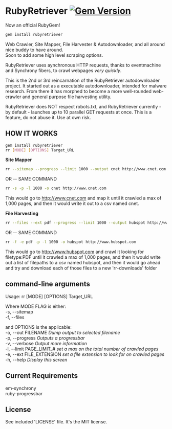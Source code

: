 RubyRetriever  [![Gem Version](https://badge.fury.io/rb/RubyRetriever.svg)](http://badge.fury.io/rb/RubyRetriever)  
==============

Now an official RubyGem!  
```sh
gem install rubyretriever  
```  

Web Crawler, Site Mapper, File Harvester & Autodownloader, and all around nice buddy to have around.  
Soon to add some high level scraping options.  

RubyRetriever uses aynchronous HTTP requests, thanks to eventmachine and Synchrony fibers, to crawl webpages *very quickly*.  

This is the 2nd or 3rd reincarnation of the RubyRetriever autodownloader project. It started out as a executable autodownloader, intended for malware research. From there it has morphed to become a more well-rounded web-crawler and general purpose file harvesting utility.  

RubyRetriever does NOT respect robots.txt, and RubyRetriever currently - by default - launches up to 10 parallel GET requests at once. This is a feature, do not abuse it. Use at own risk.

  
HOW IT WORKS 
-----------
```sh
gem install rubyretriever  
rr [MODE] [OPTIONS] Target_URL  
```  
   
 **Site Mapper**  
```sh
rr --sitemap --progress --limit 1000 --output cnet http://www.cnet.com
```  
OR -- SAME COMMAND  
```sh
rr -s -p -l 1000 -o cnet http://www.cnet.com
```  
  
This would go to http://www.cnet.com and map it until it crawled a max of 1,000 pages, and then it would write it out to a csv named cnet.  
  
 **File Harvesting**  
```sh
rr --files --ext pdf --progress --limit 1000 --output hubspot http://www.hubspot.com
```  
OR -- SAME COMMAND  
```sh
rr -f -e pdf -p -l 1000 -o hubspot http://www.hubspot.com
```  
  
This would go to http://www.hubspot.com and crawl it looking for filetype:PDF until it crawled a max of 1,000 pages, and then it would write out a list of filepaths to a csv named hubspot, and then it would go ahead and try and download each of those files to a new 'rr-downloads' folder  
  

command-line arguments
-----------------------
Usage: rr [MODE] [OPTIONS] Target_URL  

Where MODE FLAG is either:  
	-s, --sitemap  
	-f, --files
  
and OPTIONS is the applicable:  
    -o, --out FILENAME                  *Dump output to selected filename*  
    -p, --progress						*Outputs a progressbar*  
    -v, --verbose                       *Output more information*  
    -l, --limit PAGE_LIMIT_#            *set a max on the total number of crawled pages*  
    -e, --ext FILE_EXTENSION            *set a file extension to look for on crawled pages*  
    -h, --help                          *Display this screen*  
  
Current Requirements
------------ 
em-synchrony  
ruby-progressbar  

License
-------  
See included 'LICENSE' file. It's the MIT license.